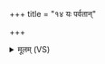 +++
title = "१४ यः पर्वतान्"

+++
<details><summary>मूलम् (VS)</summary>

यः पर्व॑ता॒न्व्य॑दधा॒द्यो अ॒पो व्य॑गाहथाः।  
इन्द्रो॒ यो वृ॑त्र॒हान्म॒हं तस्मा॑दिन्द्र॒ नमो॑ऽस्तु ते ॥
</details>
